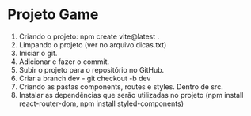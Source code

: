 # Projeto Game

1) Criando o projeto: npm create vite@latest .
2) Limpando o projeto (ver no arquivo dicas.txt)
3) Iniciar o git.
4) Adicionar e fazer o commit.
5) Subir o projeto para o repositório no GitHub.
6) Criar a branch dev - git checkout -b dev
7) Criando as pastas components, routes e styles. Dentro de src.
8) Instalar as dependências que serão utilizadas no projeto (npm install react-router-dom, npm install styled-components)